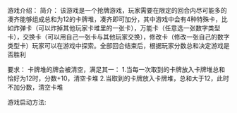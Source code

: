 游戏介绍：
简介：
该游戏是一个抢牌游戏，玩家需要在限定的回合内尽可能多的凑齐能够组成总和为12的卡牌堆，凑齐即可加分，其中游戏中会有4种特殊卡，比如炸弹卡（可以炸掉其他玩家卡堆里的一张卡），万能卡（任意选一张数字类型卡），交换卡（可以用自己一张卡与其他玩家交换），修改卡（修改一张自己的数字类型卡）玩家可以在游戏中探索。全部回合结束后，根据玩家分数总和决定游戏是否胜利

要求：
卡牌堆的牌会被清空，满足其一：
1.当每一次取到的卡牌放入卡牌堆总和恰好为12时，分数+10，清空卡堆
2.当取到的卡牌放入卡牌堆，总和大于12，此时不加分数，清空卡堆

游戏启动方法: